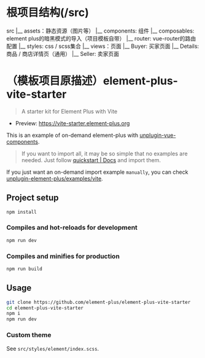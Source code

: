 # 根项目结构(/src)


src
|__ assets：静态资源（图片等）
|__ components: 组件
|__ composables: element plus的暗黑模式的导入（项目模板自带）
|__ router: vue-router的路由配置
|__ styles: css / scss集合
|__ views：页面
   |__ Buyer: 买家页面
   |__ Details: 商品 / 商店详情页（通用）
   |__ Seller: 卖家页面



# （模板项目原描述）element-plus-vite-starter

> A starter kit for Element Plus with Vite

- Preview: <https://vite-starter.element-plus.org>

This is an example of on-demand element-plus with [unplugin-vue-components](https://github.com/antfu/unplugin-vue-components).

> If you want to import all, it may be so simple that no examples are needed. Just follow [quickstart | Docs](https://element-plus.org/zh-CN/guide/quickstart.html) and import them.

If you just want an on-demand import example `manually`, you can check [unplugin-element-plus/examples/vite](https://github.com/element-plus/unplugin-element-plus/tree/main/examples/vite).

## Project setup

```bash
npm install
```

### Compiles and hot-reloads for development

```bash
npm run dev
```

### Compiles and minifies for production

```bash
npm run build
```

## Usage

```bash
git clone https://github.com/element-plus/element-plus-vite-starter
cd element-plus-vite-starter
npm i
npm run dev
```

### Custom theme

See `src/styles/element/index.scss`.
